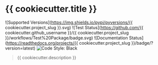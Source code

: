 # {{ cookiecutter.title }}

![Supported Versions](https://img.shields.io/pypi/pyversions/{{ cookiecutter.project_slug }}.svg)
![Test Status](https://github.com/{{ cookiecutter.github_username }}/{{ cookiecutter.project_slug }}/workflows/Test%20Package/badge.svg)
![Documentation Status](https://readthedocs.org/projects/{{ cookiecutter.project_slug }}/badge/?version=latest)
![Code Style: Black](https://img.shields.io/badge/code%20style-black-000000.svg)

> {{ cookiecutter.description }}
